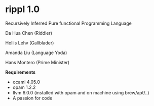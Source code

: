 # rippl 1.0

Recursively Inferred Pure functional Programming Language

Da Hua Chen (Riddler)

Hollis Lehv (Gallblader)

Amanda Liu (Language Yoda)

Hans Montero (Prime Minister)

**Requirements**

- ocaml 4.05.0
- opam 1.2.2
- llvm 6.0.0 (installed with opam and on machine using brew/apt/..)
- A passion for code






